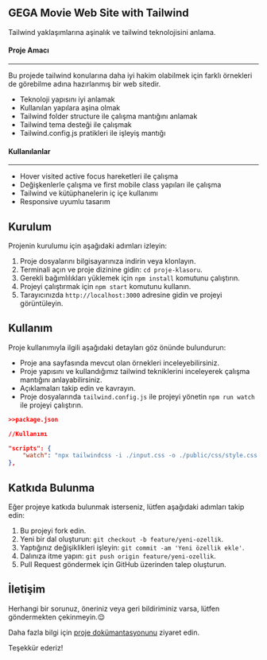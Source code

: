 ## GEGA Movie Web Site with Tailwind

Tailwind yaklaşımlarına aşinalık ve tailwind teknolojisini anlama.

#### Proje Amacı
---

Bu projede tailwind konularına daha iyi hakim olabilmek için farklı örnekleri de görebilme adına hazırlanmış bir web sitedir.

- Teknoloji yapısını iyi anlamak
- Kullanılan yapılara aşina olmak
- Tailwind folder structure ile çalışma mantığını anlamak
- Tailwind tema desteği ile çalışmak
- Tailwind.config.js pratikleri ile işleyiş mantığı


#### Kullanılanlar
---

- Hover visited active focus hareketleri ile çalışma
- Değişkenlerle çalışma ve first mobile class yapıları ile çalışma
- Tailwind ve kütüphanelerin iç içe kullanımı
- Responsive uyumlu tasarım

## Kurulum

Projenin kurulumu için aşağıdaki adımları izleyin:

1. Proje dosyalarını bilgisayarınıza indirin veya klonlayın.
2. Terminali açın ve proje dizinine gidin: `cd proje-klasoru`.
3. Gerekli bağımlılıkları yüklemek için `npm install` komutunu çalıştırın.
4. Projeyi çalıştırmak için `npm start` komutunu kullanın.
5. Tarayıcınızda `http://localhost:3000` adresine gidin ve projeyi görüntüleyin.

## Kullanım

Proje kullanımıyla ilgili aşağıdaki detayları göz önünde bulundurun:

- Proje ana sayfasında mevcut olan örnekleri inceleyebilirsiniz.
- Proje yapısını ve kullandığımız tailwind tekniklerini inceleyerek çalışma mantığını anlayabilirsiniz.
- Açıklamaları takip edin ve kavrayın.
- Proje dosyalarında `tailwind.config.js` ile projeyi yönetin  `npm run watch` ile projeyi çalıştırın.

```json
>>package.json

//Kullanımı

"scripts": {
    "watch": "npx tailwindcss -i ./input.css -o ./public/css/style.css --watch"
},

```

## Katkıda Bulunma

Eğer projeye katkıda bulunmak isterseniz, lütfen aşağıdaki adımları takip edin:

1. Bu projeyi fork edin.
2. Yeni bir dal oluşturun: `git checkout -b feature/yeni-ozellik`.
3. Yaptığınız değişiklikleri işleyin: `git commit -am 'Yeni özellik ekle'`.
4. Dalınıza itme yapın: `git push origin feature/yeni-ozellik`.
5. Pull Request göndermek için GitHub üzerinden talep oluşturun.

## İletişim

Herhangi bir sorunuz, öneriniz veya geri bildiriminiz varsa, lütfen göndermekten çekinmeyin.:relieved:

Daha fazla bilgi için [proje dokümantasyonunu](https://github.com/ad0pa/talwindfirst) ziyaret edin.

Teşekkür ederiz!
